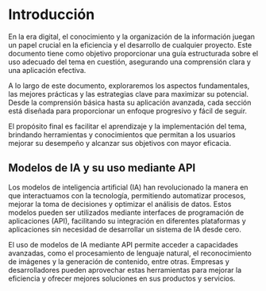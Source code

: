 # Introducción

En la era digital, el conocimiento y la organización de la información juegan un papel crucial en la eficiencia y el desarrollo de cualquier proyecto. Este documento tiene como objetivo proporcionar una guía estructurada sobre el uso adecuado del tema en cuestión, asegurando una comprensión clara y una aplicación efectiva.

A lo largo de este documento, exploraremos los aspectos fundamentales, las mejores prácticas y las estrategias clave para maximizar su potencial. Desde la comprensión básica hasta su aplicación avanzada, cada sección está diseñada para proporcionar un enfoque progresivo y fácil de seguir.

El propósito final es facilitar el aprendizaje y la implementación del tema, brindando herramientas y conocimientos que permitan a los usuarios mejorar su desempeño y alcanzar sus objetivos con mayor eficacia.

## Modelos de IA y su uso mediante API

Los modelos de inteligencia artificial (IA) han revolucionado la manera en que interactuamos con la tecnología, permitiendo automatizar procesos, mejorar la toma de decisiones y optimizar el análisis de datos. Estos modelos pueden ser utilizados mediante interfaces de programación de aplicaciones (API), facilitando su integración en diferentes plataformas y aplicaciones sin necesidad de desarrollar un sistema de IA desde cero.

El uso de modelos de IA mediante API permite acceder a capacidades avanzadas, como el procesamiento de lenguaje natural, el reconocimiento de imágenes y la generación de contenido, entre otras. Empresas y desarrolladores pueden aprovechar estas herramientas para mejorar la eficiencia y ofrecer mejores soluciones en sus productos y servicios.
